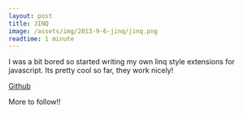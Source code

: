 ```yaml
---
layout: post
title: JINQ
image: /assets/img/2013-9-6-jinq/jinq.png
readtime: 1 minute
---
```


I was a bit bored so started writing my own linq style extensions for javascript. Its pretty cool so far, they work nicely! 

[Github](https://github.com/craiggoddenpayne/JINQ)

More to follow!!